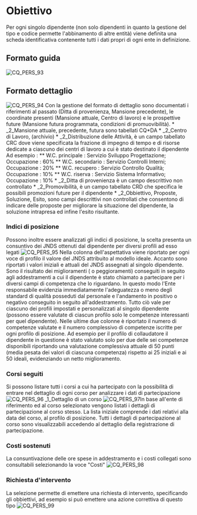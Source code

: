 # Obiettivo
Per ogni singolo dipendente (non solo dipendenti in quanto la gestione del tipo e codice permette l'abbinamento di altre entità) viene definita una scheda identificativa contenente tutti i dati propri di ogni ente in definizione.

## Formato guida
![CQ_PERS_93](http://localhost:3000/immagini/MBDOC_OGG-P_CQGP30/CQ_PERS_93.png)
## Formato dettaglio
![CQ_PERS_94](http://localhost:3000/immagini/MBDOC_OGG-P_CQGP30/CQ_PERS_94.png)
Con la gestione del formato di dettaglio sono documentati i riferimenti al passato (Ditta di provenienza, Mansione precedente), le coordinate presenti (Mansione attuale, Centro di lavoro) e le prospettive future (Mansione futura programmata, condizioni di promuovibilità).
 \* _2_Mansione attuale, precedente, futura sono tabellati CQ\*DA
 \* _2_Centro di Lavoro, (archivio)
 \* _2_Distribuzione delle Attività, è un campo tabellato CRC dove viene specificata la frazione di impegno di tempo e di risorse dedicate a ciascuno dei centri di lavoro  a cui è stato destinato il dipendente
Ad esempio : 
 \*\* W.C. principale :  Servizio Sviluppo Progettazione; Occupazione :  60%
 \*\* W.C. secondario :  Servizio Controlli Interni; Occupazione :  20%
 \*\* W.C. recupero :  Servizio Controllo Qualità; Occupazione :  10%
 \*\* W.C. riserva :  Servizio Sistema Informativo; Occupazione :  10%
 \* _2_Ditta di provenienza è un campo descrittivo non controllato
 \* _2_Promovibilità, è un campo tabellato CRD che specifica le possibili promozioni future per il dipendente
 \* _2_Obbiettivo, Proposte, Soluzione, Esito, sono campi descrittivi non controllati che  consentono di indicare delle proposte per migliorare la situazione del dipendente, la soluzione intrapresa ed infine l'esito risultante.

### Indici di posizione
Possono inoltre essere analizzati gli indici di posizione, la scelta presenta un consuntivo dei JNDS ottenuti dal dipendente per diversi profili ad esso legati
![CQ_PERS_95](http://localhost:3000/immagini/MBDOC_OGG-P_CQGP30/CQ_PERS_95.png)
Nella colonna dell'aspettativa viene riportato per ogni voce di profilo il valore del JNDS attribuito al modello ideale.
Accanto sono riportati i valori iniziali e attuali del JNDS assegnati al singolo dipendente.
Sono il risultato dei miglioramenti ( o peggioramenti) conseguiti in seguito agli addestramenti a cui il dipendente è stato chiamato a partecipare per i diversi campi di competenza che lo riguardano.
In questo modo l'Ente responsabile evidenzia immediatamente l'adeguatezza o meno degli standard di qualità posseduti dal personale e l'andamento in positivo o negativo conseguito in seguito all'addestramento.
Tutto ciò vale per ciascuno dei profili impostati e personalizzati al singolo dipendente (possono essere valutate di ciascun profilo solo le competenze interessanti per quel dipendente).
Nelle ultime due colonne è riportato il numero di competenze valutate e il numero complessivo di competenze iscritte per ogni profilo di posizione.
Ad esempio per il profilo di collaudatore il dipendente in questione è stato valutato solo per due delle sei competenze disponibili riportando una valutazione complessiva attuale di 50 punti (media pesata dei valori di ciascuna competenza) rispetto ai 25 iniziali e ai 50 ideali, evidenziando un netto miglioramento.

### Corsi seguiti
Si possono listare tutti i corsi a cui ha partecipato con la possibilità di entrare nel dettaglio di ogni corso per analizzare i dati di partecipazione
![CQ_PERS_96](http://localhost:3000/immagini/MBDOC_OGG-P_CQGP30/CQ_PERS_96.png)
_1_Dettaglio di un corso
![CQ_PERS_97](http://localhost:3000/immagini/MBDOC_OGG-P_CQGP30/CQ_PERS_97.png)In base all'ente di riferimento ed al corso selezionato vengono listati i dettagli di partecipazione al corso stesso. La lista iniziale comprende i dati relativi alla data del corso, al profilo di posizione. Tutti i dettagli di partecipazione al corso sono visualizzabili accedendo al dettaglio della registrazione di partecipazione.

### Costi sostenuti
La consuntivazione delle ore spese in addestramento e i costi collegati sono consultabili selezionando la voce "Costi"
![CQ_PERS_98](http://localhost:3000/immagini/MBDOC_OGG-P_CQGP30/CQ_PERS_98.png)
### Richiesta d'intervento
La selezione permette di emettere una richiesta di intervento, specificando gli obbiettivi, ad esempio si può emettere una azione correttiva di questo tipo
![CQ_PERS_99](http://localhost:3000/immagini/MBDOC_OGG-P_CQGP30/CQ_PERS_99.png)